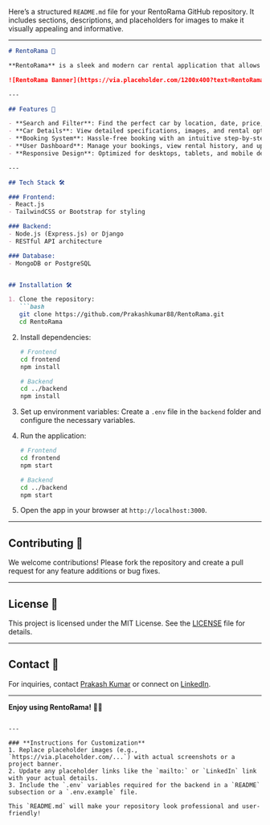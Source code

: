 Here’s a structured `README.md` file for your RentoRama GitHub repository. It includes sections, descriptions, and placeholders for images to make it visually appealing and informative.

---

```markdown
# RentoRama 🚗

**RentoRama** is a sleek and modern car rental application that allows users to search, filter, and book vehicles with ease. The app provides detailed car information, a seamless booking process, and user-friendly dashboards.

![RentoRama Banner](https://via.placeholder.com/1200x400?text=RentoRama+Car+Rental+App) <!-- Replace with your banner image -->

---

## Features 🌟

- **Search and Filter**: Find the perfect car by location, date, price, and more.
- **Car Details**: View detailed specifications, images, and rental options.
- **Booking System**: Hassle-free booking with an intuitive step-by-step process.
- **User Dashboard**: Manage your bookings, view rental history, and update your profile.
- **Responsive Design**: Optimized for desktops, tablets, and mobile devices.

---

## Tech Stack 🛠️

### Frontend:
- React.js
- TailwindCSS or Bootstrap for styling

### Backend:
- Node.js (Express.js) or Django
- RESTful API architecture

### Database:
- MongoDB or PostgreSQL


## Installation 🛠️

1. Clone the repository:
   ```bash
   git clone https://github.com/Prakashkumar88/RentoRama.git
   cd RentoRama
   ```

2. Install dependencies:
   ```bash
   # Frontend
   cd frontend
   npm install

   # Backend
   cd ../backend
   npm install
   ```

3. Set up environment variables:
   Create a `.env` file in the `backend` folder and configure the necessary variables.

4. Run the application:
   ```bash
   # Frontend
   cd frontend
   npm start

   # Backend
   cd ../backend
   npm start
   ```

5. Open the app in your browser at `http://localhost:3000`.

---

## Contributing 🤝

We welcome contributions! Please fork the repository and create a pull request for any feature additions or bug fixes.

---

## License 📜

This project is licensed under the MIT License. See the [LICENSE](LICENSE) file for details.

---

## Contact 📧

For inquiries, contact [Prakash Kumar](mailto:your-email@example.com) or connect on [LinkedIn](https://linkedin.com/in/your-profile).

---

**Enjoy using RentoRama!** 🚗✨
```

---

### **Instructions for Customization**
1. Replace placeholder images (e.g., `https://via.placeholder.com/...`) with actual screenshots or a project banner.
2. Update any placeholder links like the `mailto:` or `LinkedIn` link with your actual details.
3. Include the `.env` variables required for the backend in a `README` subsection or a `.env.example` file.

This `README.md` will make your repository look professional and user-friendly!

